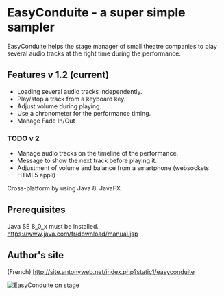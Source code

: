 # EasyConduite - a super simple sampler #

EasyConduite helps the stage manager of small theatre companies to play several audio tracks at the right time during the performance.

## Features v 1.2 (current) ##
* Loading several audio tracks independently.
* Play/stop a track from a keyboard key.
* Adjust volume during playing.
* Use a chronometer for the performance timing.
* Manage Fade In/Out

### TODO v 2 ###
 * Manage audio tracks on the timeline of the performance.
 * Message to show the next track before playing it.
 * Adjustment of volume and balance from a smartphone (websockets HTML5 appli)

Cross-platform by using Java 8. JavaFX

## Prerequisites ##
Java SE 8_0_x must be installed.
https://www.java.com/fr/download/manual.jsp

## Author's site ##
(French) http://site.antonyweb.net/index.php?static1/easyconduite

![EasyConduite on stage](http://site.antonyweb.net/data/medias/easyconduite/easyconduiteMac_500.jpg)
